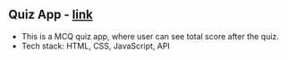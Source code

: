 ## Quiz App - [link]

* This is a MCQ quiz app, where user can see total score after the quiz.
* Tech stack: HTML, CSS, JavaScript, API

[link]: https://pratyush2331.github.io/quiz-app/